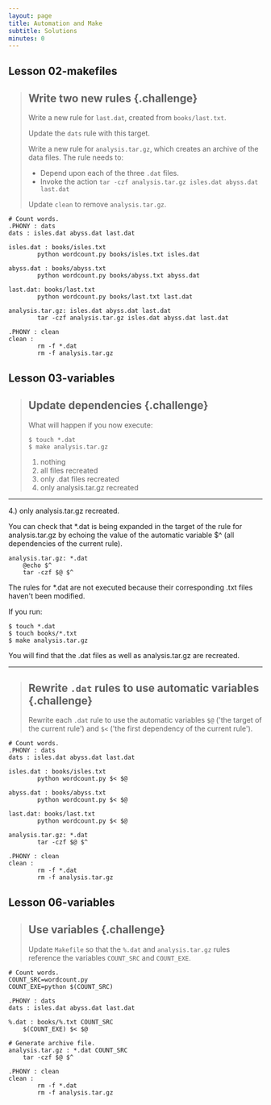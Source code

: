```yaml
---
layout: page
title: Automation and Make
subtitle: Solutions
minutes: 0
---
```


## Lesson 02-makefiles

> ## Write two new rules {.challenge}
>
> Write a new rule for `last.dat`, created from `books/last.txt`.
>
> Update the `dats` rule with this target.
>
> Write a new rule for `analysis.tar.gz`, which creates an archive of
> the data files. The rule needs to: 
> 
> * Depend upon each of the three `.dat` files.
> * Invoke the action `tar -czf analysis.tar.gz isles.dat abyss.dat
>   last.dat` 
>
> Update `clean` to remove `analysis.tar.gz`.

~~~ {.bash}
# Count words.
.PHONY : dats
dats : isles.dat abyss.dat last.dat

isles.dat : books/isles.txt
    	python wordcount.py books/isles.txt isles.dat

abyss.dat : books/abyss.txt
    	python wordcount.py books/abyss.txt abyss.dat

last.dat: books/last.txt
    	python wordcount.py books/last.txt last.dat

analysis.tar.gz: isles.dat abyss.dat last.dat
    	tar -czf analysis.tar.gz isles.dat abyss.dat last.dat

.PHONY : clean
clean :
    	rm -f *.dat
    	rm -f analysis.tar.gz
~~~

## Lesson 03-variables
> ## Update dependencies {.challenge}
> 
> What will happen if you now execute:
> 
> ~~~ {.bash}
> $ touch *.dat
> $ make analysis.tar.gz
> ~~~
> 
> 1. nothing
> 2. all files recreated
> 3. only .dat files recreated
> 4. only analysis.tar.gz recreated

* * *
4.) only analysis.tar.gz recreated. 

You can check that *.dat is being expanded in the target of the rule for
    analysis.tar.gz by echoing the value of the automatic variable $^ 
    (all dependencies of the current rule).

    analysis.tar.gz: *.dat
        @echo $^
        tar -czf $@ $^

The rules for *.dat are not executed because their corresponding .txt files
haven't been modified.

If you run:

    $ touch *.dat
    $ touch books/*.txt
    $ make analysis.tar.gz

You will find that the .dat files as well as analysis.tar.gz are recreated.

* * *



> ## Rewrite `.dat` rules to use automatic variables {.challenge}
>
> Rewrite each `.dat` rule to use the automatic variables `$@` ('the
> target of the current rule') and `$<` ('the first dependency of the
> current rule').

~~~ {.bash}
# Count words.
.PHONY : dats
dats : isles.dat abyss.dat last.dat

isles.dat : books/isles.txt
    	python wordcount.py $< $@

abyss.dat : books/abyss.txt
    	python wordcount.py $< $@

last.dat: books/last.txt
    	python wordcount.py $< $@

analysis.tar.gz: *.dat
    	tar -czf $@ $^

.PHONY : clean
clean :
    	rm -f *.dat
    	rm -f analysis.tar.gz
~~~


## Lesson 06-variables

> ## Use variables {.challenge}
>
> Update `Makefile` so that the `%.dat` and `analysis.tar.gz` rules
> reference the variables `COUNT_SRC` and `COUNT_EXE`.

~~~ {.bash}
# Count words.
COUNT_SRC=wordcount.py
COUNT_EXE=python $(COUNT_SRC)

.PHONY : dats
dats : isles.dat abyss.dat last.dat

%.dat : books/%.txt COUNT_SRC
    $(COUNT_EXE) $< $@

# Generate archive file.
analysis.tar.gz : *.dat COUNT_SRC
    tar -czf $@ $^

.PHONY : clean
clean :
        rm -f *.dat
        rm -f analysis.tar.gz
~~~